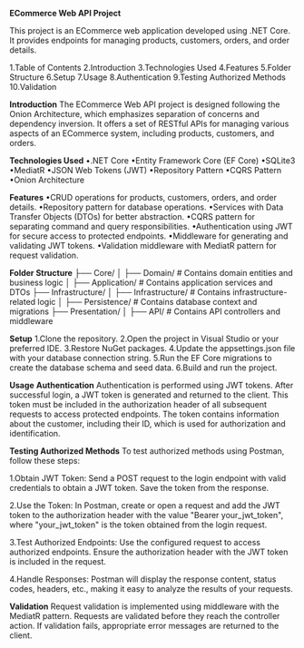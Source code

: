 ****ECommerce Web API Project****

This project is an ECommerce web application developed using .NET Core. It provides endpoints for managing products, customers, orders, and order details.

1.Table of Contents
2.Introduction
3.Technologies Used
4.Features
5.Folder Structure
6.Setup
7.Usage
8.Authentication
9.Testing Authorized Methods
10.Validation

**Introduction**
The ECommerce Web API project is designed following the Onion Architecture, which emphasizes separation of concerns and dependency inversion. It offers a set of RESTful APIs for managing various aspects of an ECommerce system, including products, customers, and orders.

**Technologies Used**
•.NET Core
•Entity Framework Core (EF Core)
•SQLite3
•MediatR
•JSON Web Tokens (JWT)
•Repository Pattern
•CQRS Pattern
•Onion Architecture

**Features**
•CRUD operations for products, customers, orders, and order details.
•Repository pattern for database operations.
•Services with Data Transfer Objects (DTOs) for better abstraction.
•CQRS pattern for separating command and query responsibilities.
•Authentication using JWT for secure access to protected endpoints.
•Middleware for generating and validating JWT tokens.
•Validation middleware with MediatR pattern for request validation.

**Folder Structure**
├── Core/
│   ├── Domain/               # Contains domain entities and business logic
│   ├── Application/          # Contains application services and DTOs
├── Infrastructure/
│   ├── Infrastructure/       # Contains infrastructure-related logic
│   ├── Persistence/          # Contains database context and migrations
├── Presentation/
│   ├── API/                  # Contains API controllers and middleware

**Setup**
1.Clone the repository.
2.Open the project in Visual Studio or your preferred IDE.
3.Restore NuGet packages.
4.Update the appsettings.json file with your database connection string.
5.Run the EF Core migrations to create the database schema and seed data.
6.Build and run the project.

**Usage**
**Authentication**
Authentication is performed using JWT tokens. After successful login, a JWT token is generated and returned to the client. This token must be included in the authorization header of all subsequent requests to access protected endpoints. The token contains information about the customer, including their ID, which is used for authorization and identification.

**Testing Authorized Methods**
To test authorized methods using Postman, follow these steps:

1.Obtain JWT Token: Send a POST request to the login endpoint with valid credentials to obtain a JWT token. Save the token from the response.

2.Use the Token: In Postman, create or open a request and add the JWT token to the authorization header with the value "Bearer your_jwt_token", where "your_jwt_token" is the token obtained from the login request.

3.Test Authorized Endpoints: Use the configured request to access authorized endpoints. Ensure the authorization header with the JWT token is included in the request.

4.Handle Responses: Postman will display the response content, status codes, headers, etc., making it easy to analyze the results of your requests.

**Validation**
Request validation is implemented using middleware with the MediatR pattern. Requests are validated before they reach the controller action. If validation fails, appropriate error messages are returned to the client.

